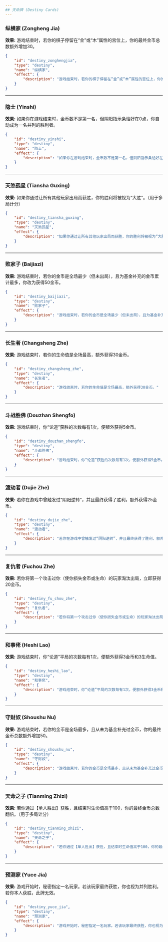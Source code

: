 ```yaml
---
## 天命牌 (Destiny Cards)
---
```

### **纵横家 (Zongheng Jia)**
**效果:** 游戏结束时，若你的棋子停留在“金”或“木”属性的宫位上，你的最终金币总数额外增加30。
```json
{
    "id": "destiny_zonghengjia",
    "type": "destiny",
    "name": "纵横家",
    "effect": {
        "description": "游戏结束时，若你的棋子停留在“金”或“木”属性的宫位上，你的最终金币总数额外增加30。"
    }
}
```
---
### **隐士 (Yinshi)**
**效果:** 如果你在游戏结束时，金币数不是第一名，但阴阳指示条恰好在0点，你自动成为一名并列的胜利者。
```json
{
    "id": "destiny_yinshi",
    "type": "destiny",
    "name": "隐士",
    "effect": {
        "description": "如果你在游戏结束时，金币数不是第一名，但阴阳指示条恰好在0点，你自动成为一名并列的胜利者。"
    }
}
```
---
### **天煞孤星 (Tiansha Guxing)**
**效果:** 如果你通过让所有其他玩家出局而获胜，你的胜利将被视为“大胜”。（用于多局计分）
```json
{
    "id": "destiny_tiansha_guxing",
    "type": "destiny",
    "name": "天煞孤星",
    "effect": {
        "description": "如果你通过让所有其他玩家出局而获胜，你的胜利将被视为“大胜”。（用于多局计分）"
    }
}
```
---
### **败家子 (Baijiazi)**
**效果:** 游戏结束时，若你的金币是全场最少（但未出局），且为基金补充的金币累计最多，你改为获得50金币。
```json
{
    "id": "destiny_baijiazi",
    "type": "destiny",
    "name": "败家子",
    "effect": {
        "description": "游戏结束时，若你的金币是全场最少（但未出局），且为基金补充的金币累计最多，你改为获得50金币。"
    }
}
```
---
### **长生者 (Changsheng Zhe)**
**效果:** 游戏结束时，若你的生命值是全场最高，额外获得30金币。
```json
{
    "id": "destiny_changsheng_zhe",
    "type": "destiny",
    "name": "长生者",
    "effect": {
        "description": "游戏结束时，若你的生命值是全场最高，额外获得30金币。"
    }
}
```
---
### **斗战胜佛 (Douzhan Shengfo)**
**效果:** 游戏结束时，你“论道”获胜的次数每有1次，便额外获得5金币。
```json
{
    "id": "destiny_douzhan_shengfo",
    "type": "destiny",
    "name": "斗战胜佛",
    "effect": {
        "description": "游戏结束时，你“论道”获胜的次数每有1次，便额外获得5金币。"
    }
}
```
---
### **渡劫者 (Dujie Zhe)**
**效果:** 若你在游戏中曾触发过“阴阳逆转”，并且最终获得了胜利，额外获得25金币。
```json
{
    "id": "destiny_dujie_zhe",
    "type": "destiny",
    "name": "渡劫者",
    "effect": {
        "description": "若你在游戏中曾触发过“阴阳逆转”，并且最终获得了胜利，额外获得25金币。"
    }
}
```
---
### **复仇者 (Fuchou Zhe)**
**效果:** 若你将第一个攻击过你（使你损失金币或生命）的玩家淘汰出局，立即获得20金币。
```json
{
    "id": "destiny_fu_chou_zhe",
    "type": "destiny",
    "name": "复仇者",
    "effect": {
        "description": "若你将第一个攻击过你（使你损失金币或生命）的玩家淘汰出局，立即获得20金币。"
    }
}
```
---
### **和事佬 (Heshi Lao)**
**效果:** 游戏结束时，你“论道”平局的次数每有1次，便额外获得3金币和3生命值。
```json
{
    "id": "destiny_heshi_lao",
    "type": "destiny",
    "name": "和事佬",
    "effect": {
        "description": "游戏结束时，你“论道”平局的次数每有1次，便额外获得3金币和3生命值。"
    }
}
```
---
### **守财奴 (Shoushu Nu)**
**效果:** 游戏结束时，若你的金币是全场最多，且从未为基金补充过金币，你的最终金币总数额外增加50。
```json
{
    "id": "destiny_shoushu_nu",
    "type": "destiny",
    "name": "守财奴",
    "effect": {
        "description": "游戏结束时，若你的金币是全场最多，且从未为基金补充过金币，你的最终金币总数额外增加50。"
    }
}
```
---
### **天命之子 (Tianming Zhizi)**
**效果:** 若你通过【单人胜出】获胜，且结束时生命值高于100，你的最终金币总数翻倍。（用于多局计分）
```json
{
    "id": "destiny_tianming_zhizi",
    "type": "destiny",
    "name": "天命之子",
    "effect": {
        "description": "若你通过【单人胜出】获胜，且结束时生命值高于100，你的最终金币总数翻倍。（用于多局计分）"
    }
}
```
---
### **预测家 (Yuce Jia)**
**效果:** 游戏开始时，秘密指定一名玩家。若该玩家最终获胜，你也视为并列胜利。若你本人获胜，此牌无效。
```json
{
    "id": "destiny_yuce_jia",
    "type": "destiny",
    "name": "预测家",
    "effect": {
        "description": "游戏开始时，秘密指定一名玩家。若该玩家最终获胜，你也视为并列胜利。若你本人获胜，此牌无效。"
    }
}
```